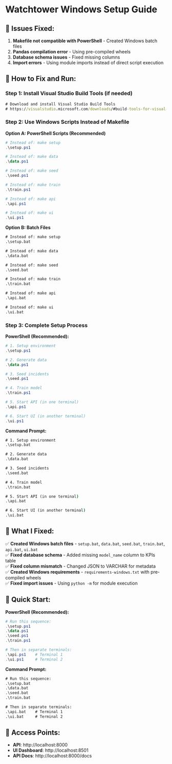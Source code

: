 # Watchtower Windows Setup Guide

## 🚨 Issues Fixed:

1. **Makefile not compatible with PowerShell** - Created Windows batch files
2. **Pandas compilation error** - Using pre-compiled wheels
3. **Database schema issues** - Fixed missing columns
4. **Import errors** - Using module imports instead of direct script execution

## 🔧 How to Fix and Run:

### Step 1: Install Visual Studio Build Tools (if needed)
```cmd
# Download and install Visual Studio Build Tools
# https://visualstudio.microsoft.com/downloads/#build-tools-for-visual-studio-2022
```

### Step 2: Use Windows Scripts Instead of Makefile

**Option A: PowerShell Scripts (Recommended)**
```powershell
# Instead of: make setup
.\setup.ps1

# Instead of: make data  
.\data.ps1

# Instead of: make seed
.\seed.ps1

# Instead of: make train
.\train.ps1

# Instead of: make api
.\api.ps1

# Instead of: make ui
.\ui.ps1
```

**Option B: Batch Files**
```cmd
# Instead of: make setup
.\setup.bat

# Instead of: make data  
.\data.bat

# Instead of: make seed
.\seed.bat

# Instead of: make train
.\train.bat

# Instead of: make api
.\api.bat

# Instead of: make ui
.\ui.bat
```

### Step 3: Complete Setup Process

**PowerShell (Recommended):**
```powershell
# 1. Setup environment
.\setup.ps1

# 2. Generate data
.\data.ps1

# 3. Seed incidents
.\seed.ps1

# 4. Train model
.\train.ps1

# 5. Start API (in one terminal)
.\api.ps1

# 6. Start UI (in another terminal)
.\ui.ps1
```

**Command Prompt:**
```cmd
# 1. Setup environment
.\setup.bat

# 2. Generate data
.\data.bat

# 3. Seed incidents
.\seed.bat

# 4. Train model
.\train.bat

# 5. Start API (in one terminal)
.\api.bat

# 6. Start UI (in another terminal)
.\ui.bat
```

## 🎯 What I Fixed:

✅ **Created Windows batch files** - `setup.bat`, `data.bat`, `seed.bat`, `train.bat`, `api.bat`, `ui.bat`  
✅ **Fixed database schema** - Added missing `model_name` column to KPIs table  
✅ **Fixed column mismatch** - Changed JSON to VARCHAR for metadata  
✅ **Created Windows requirements** - `requirements-windows.txt` with pre-compiled wheels  
✅ **Fixed import issues** - Using `python -m` for module execution  

## 🚀 Quick Start:

**PowerShell (Recommended):**
```powershell
# Run this sequence:
.\setup.ps1
.\data.ps1
.\seed.ps1
.\train.ps1

# Then in separate terminals:
.\api.ps1    # Terminal 1
.\ui.ps1     # Terminal 2
```

**Command Prompt:**
```cmd
# Run this sequence:
.\setup.bat
.\data.bat
.\seed.bat
.\train.bat

# Then in separate terminals:
.\api.bat    # Terminal 1
.\ui.bat     # Terminal 2
```

## 📱 Access Points:
- **API**: http://localhost:8000
- **UI Dashboard**: http://localhost:8501
- **API Docs**: http://localhost:8000/docs
